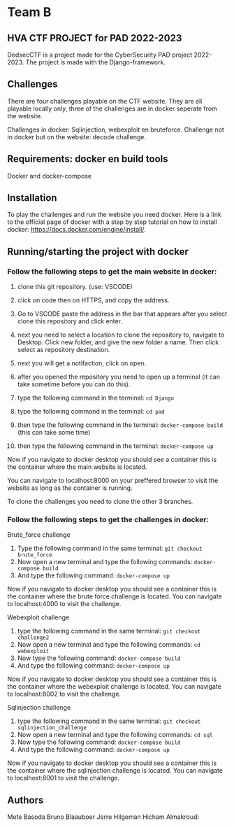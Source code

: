 # Team B

## HVA CTF PROJECT for PAD 2022-2023
DedsecCTF is a project made for the CyberSecurity PAD project 2022-2023. The project is made with the Django-framework.

## Challenges
There are four challenges playable on the CTF website. They are all playable locally only, three of the challenges are in docker seperate from the website. 

Challenges in docker: Sqlinjection, webexploit en bruteforce. 
Challenge not in docker but on the website: decode challenge.

## Requirements: docker en build tools
Docker and docker-compose

## Installation
To play the challenges and run the website you need docker. Here is a link to the official page of docker with a step by step tutorial on how to install docker: https://docs.docker.com/engine/install/.

## Running/starting the project with docker

### Follow the following steps to get the main website in docker:
1. clone this git repository. (use: VSCODE)

2. click on code then on HTTPS, and copy the address.

3. Go to VSCODE paste the address in the bar that appears after you select clone this repository and click enter. 

4. next you need to select a location to clone the repository to, navigate to Desktop. Click new folder, and give the new folder a name. Then click select as repository destination.

5. next you will get a notifaction, click on open.

6. after you opened the repository you need to open up a terminal (it can take sometime before you can do this).

7. type the following command in the terminal: ```cd Django ```

8. type the following command in the terminal: ```cd pad```

9. then type the following command in the terminal: ```docker-compose build``` (this can take some time)

10. then type the following command in the terminal: ```docker-compose up```

Now if you navigate to docker desktop you should see a container this is the container where the main website is located. 

You can navigate to localhost:8000 on your preffered browser to visit the website as long as the container is running. 

To clone the challenges you need to clone the other 3 branches.

### Follow the following steps to get the challenges in docker:

Brute_force challenge
1. Type the following command in the same terminal: ```git checkout brute_force ```
2. Now open a new terminal and type the following commands: ```docker-compose build```
3. And type the following command: ```docker-compose up```

Now if you navigate to docker desktop you should see a container this is the container where the brute force challenge is located.
You can navigate to localhost:4000 to visit the challenge.

Webexploit challenge
1. type the following command in the same terminal: ```git checkout challenge2```
2. Now open a new terminal and type the following commands: ```cd webexploit```
3. Now type the following command: ```docker-compose build```
4. And type the following command: ```docker-compose up```

Now if you navigate to docker desktop you should see a container this is the container where the webexploit challenge is located.
You can navigate to localhost:8002 to visit the challenge.

Sqlinjection challenge
1. type the following command in the same terminal: ```git checkout sqlinjection_challenge```
2. Now open a new terminal and type the following commands: ```cd sql```
3. Now type the following command: ```docker-compose build```
4. And type the following command: ```docker-compose up```

Now if you navigate to docker desktop you should see a container this is the container where the sqlinjection challenge is located.
You can navigate to localhost:8001 to visit the challenge.

## Authors
Mete Basoda 
Bruno Blaauboer
Jerre Hilgeman
Hicham Almakroudi


